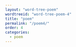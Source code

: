 ```yaml
---
layout: "word-tree-poem"
wordtreeid: "word-tree-poem-4"
title: "poem"
permalink: "/poem4/"
order: 4
categories:
  - poem
---
```

<script>
  drawWordTreePoem('word-tree-poem-{{ page.order }}', '{{ page.title }}', 'implicit', 'double', [
    "visual poetry",
    "i am sick and tired of hearing about it, visual poetry",
    "poetry is invisible",
    "here. take a poem. this is poetry.",
    "this is poetry. isn\'t it ?",
    "is this poetry is ?",
    "is poetry a ?",
    "is poetry a ?"
  ]);
</script>